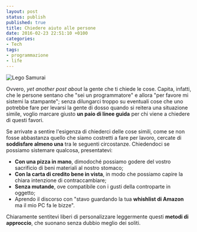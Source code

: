 ```yaml
---
layout: post
status: publish
published: true
title: Chiedere aiuto alle persone
date: 2016-02-23 22:51:10 +0100
categories:
- Tech
tags:
- programmazione
- life
---
```


![Lego Samurai](https://c2.staticflickr.com/4/3010/3081770407_8001931a57_b.jpg)

Ovvero, _yet another post about_ la gente che ti chiede le cose. Capita, infatti, che le persone sentano che "sei un programmatore" e allora "per favore mi sistemi la stampante"; senza dilungarci troppo su eventuali cose che uno potrebbe fare per levarsi la gente di dosso quando si reitera una situazione simile, voglio marcare giusto **un paio di linee guida** per chi viene a chiedere di questi favori.

Se arrivate a sentire l'esigenza di chiederci delle cose simili, come se non fosse abbastanza quello che siamo costretti a fare per lavoro, cercate di **soddisfare almeno una** tra le seguenti circostanze. Chiedendoci se possiamo sistemare qualcosa, presentatevi:

- **Con una pizza in mano**, dimodoché possiamo godere del vostro sacrificio di beni materiali al nostro stomaco;
- **Con la carta di credito bene in vista**, in modo che possiamo capire la chiara intenzione di contraccambiare;
- **Senza mutande**, ove compatibile con i gusti della controparte in oggetto;
- Aprendo il discorso con "stavo guardando la tua **whishlist di Amazon** ma il mio PC fa le bizze".

Chiaramente sentitevi liberi di personalizzare leggermente questi **metodi di approccio**, che suonano senza dubbio meglio dei soliti.
